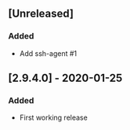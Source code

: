 ## [Unreleased]
### Added
- Add ssh-agent #1

## [2.9.4.0] - 2020-01-25
### Added
- First working release

